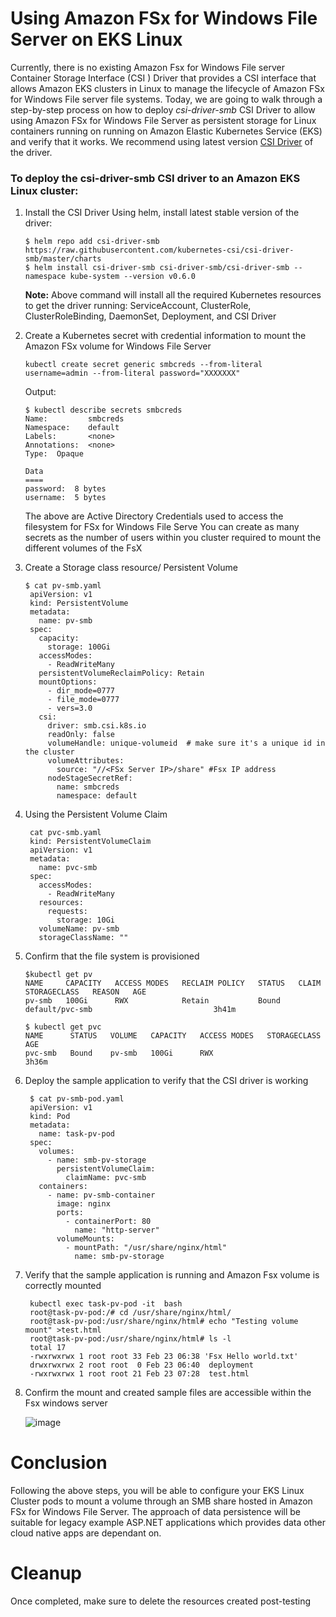 # Using Amazon FSx for Windows File Server on EKS Linux
Currently, there is no existing Amazon Fsx for Windows File server Container Storage Interface (CSI ) Driver that provides a CSI interface that allows Amazon EKS clusters in Linux to manage the lifecycle of Amazon FSx for Windows File server file systems. Today, we are going to walk through a step-by-step process on how to deploy *csi-driver-smb* CSI Driver to allow using Amazon FSx for Windows File Server as persistent storage for Linux containers running on running on Amazon Elastic Kubernetes Service (EKS) and verify that it works. We recommend using latest version [CSI Driver](https://github.com/kubernetes-csi/csi-driver-smb) of the driver.


### To deploy the csi-driver-smb CSI driver to an Amazon EKS Linux cluster:

1. Install the CSI Driver
   Using helm, install latest stable version of the driver:
   ```
   $ helm repo add csi-driver-smb https://raw.githubusercontent.com/kubernetes-csi/csi-driver-smb/master/charts
   $ helm install csi-driver-smb csi-driver-smb/csi-driver-smb --namespace kube-system --version v0.6.0
   ```
   **Note:** Above command will install all the required Kubernetes resources to get the driver running: ServiceAccount, ClusterRole, ClusterRoleBinding, DaemonSet, Deployment, and CSI Driver

2. Create a Kubernetes secret with credential information to mount the Amazon FSx volume for Windows File Server
   ```
   kubectl create secret generic smbcreds --from-literal username=admin --from-literal password="XXXXXXX"
   ```
   Output:
   ```
   $ kubectl describe secrets smbcreds
   Name:         smbcreds
   Namespace:    default
   Labels:       <none>
   Annotations:  <none>
   Type:  Opaque
   
   Data
   ====
   password:  8 bytes
   username:  5 bytes
   ```
   The above are Active Directory Credentials used to access the filesystem for FSx for Windows File Serve
   You can create as many secrets as the number of users within you cluster required to mount the different volumes of the FsX
   
3. Create a Storage class resource/ Persistent Volume
   ```
   $ cat pv-smb.yaml 
    apiVersion: v1
    kind: PersistentVolume
    metadata:
      name: pv-smb
    spec:
      capacity:
        storage: 100Gi
      accessModes:
        - ReadWriteMany
      persistentVolumeReclaimPolicy: Retain
      mountOptions:
        - dir_mode=0777
        - file_mode=0777
        - vers=3.0
      csi:
        driver: smb.csi.k8s.io
        readOnly: false
        volumeHandle: unique-volumeid  # make sure it's a unique id in the cluster
        volumeAttributes:
          source: "//<FSx Server IP>/share" #Fsx IP address
        nodeStageSecretRef:
          name: smbcreds
          namespace: default
    ```
4. Using the Persistent Volume Claim
   ```
    cat pvc-smb.yaml  
    kind: PersistentVolumeClaim
    apiVersion: v1
    metadata:
      name: pvc-smb
    spec:
      accessModes:
        - ReadWriteMany
      resources:
        requests:
          storage: 10Gi
      volumeName: pv-smb
      storageClassName: ""
     ```

5. Confirm that the file system is provisioned
   ```
   $kubectl get pv
   NAME     CAPACITY   ACCESS MODES   RECLAIM POLICY   STATUS   CLAIM             STORAGECLASS   REASON   AGE
   pv-smb   100Gi      RWX            Retain           Bound    default/pvc-smb                           3h41m
   ```
   ```
   $ kubectl get pvc
   NAME      STATUS   VOLUME   CAPACITY   ACCESS MODES   STORAGECLASS   AGE
   pvc-smb   Bound    pv-smb   100Gi      RWX                           3h36m
   ```

6. Deploy the sample application to verify that the CSI driver is working
   ```
    $ cat pv-smb-pod.yaml 
    apiVersion: v1
    kind: Pod
    metadata:
      name: task-pv-pod
    spec:
      volumes:
        - name: smb-pv-storage
          persistentVolumeClaim:
            claimName: pvc-smb
      containers:
        - name: pv-smb-container
          image: nginx
          ports:
            - containerPort: 80
              name: "http-server"
          volumeMounts:
            - mountPath: "/usr/share/nginx/html"
              name: smb-pv-storage
    ```
7. Verify that the sample application is running and Amazon Fsx volume is correctly mounted
   ```
    kubectl exec task-pv-pod -it  bash     
    root@task-pv-pod:/# cd /usr/share/nginx/html/
    root@task-pv-pod:/usr/share/nginx/html# echo "Testing volume mount" >test.html
    root@task-pv-pod:/usr/share/nginx/html# ls -l
    total 17
    -rwxrwxrwx 1 root root 33 Feb 23 06:38 'Fsx Hello world.txt'
    drwxrwxrwx 2 root root  0 Feb 23 06:40  deployment
    -rwxrwxrwx 1 root root 21 Feb 23 07:28  test.html
   ```
   
8. Confirm the mount and created sample files are accessible within the Fsx windows server

   ![image](https://user-images.githubusercontent.com/6791436/112352107-67537980-8cc2-11eb-94b6-7b1c8c2f086f.png)

# Conclusion

Following the above steps, you will be able to configure your EKS Linux Cluster pods to mount a volume through an SMB share hosted in Amazon FSx for Windows File Server. The approach of data persistence will be suitable for legacy example ASP.NET applications which provides data other cloud native apps are dependant on.

# Cleanup
Once completed, make sure to delete the resources created post-testing

